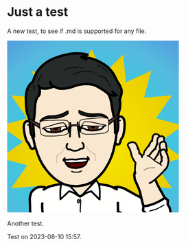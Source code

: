 # Just a test
A new test, to see if .md is supported for any file.

![Test](me_bitstripped.png)

Another test.

Test on 2023-08-10 15:57.
